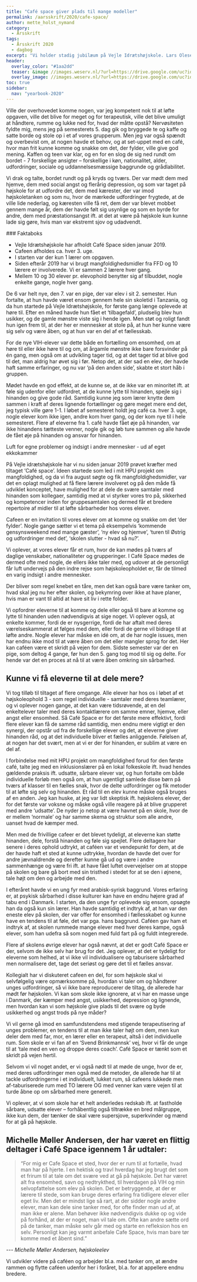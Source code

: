 ```yaml
---
title: "Café space giver plads til mange modeller"
permalink: /aarsskrift/2020/cafe-space/
author: mette_holst_nymand
category:
  - Årsskrift
tags:
  - Årsskrift 2020
  - dagbog
excerpt: "Vi holder stadig jubilæum på Vejle Idrætshøjskole. Lars Olesen, viceforstander, fortæller lidt om indholdet i årsskriftet."
header:
  overlay_color: "#1aa2dd"
  teaser: &image //images.weserv.nl/?url=https://drive.google.com/uc?id=1fz50QBUxsqp6fq-DYbAI3jmF8Y_W0CjN&w=300
  overlay_image: //images.weserv.nl/?url=https://drive.google.com/uc?id=1fz50QBUxsqp6fq-DYbAI3jmF8Y_W0CjN&w=2000
toc: true
sidebar:
  nav: "yearbook-2020"
---
```


Ville der overhovedet komme nogen, var jeg kompetent nok til at løfte opgaven, ville det blive for meget og for terapeutisk, ville det blive umuligt at håndtere, rumme og lukke ned for, hvad der måtte opstå? Nervøsiteten fyldte mig, mens jeg på semesterets 5. dag gik og bryggede te og kaffe og satte borde og stole op i et af vores grupperum. Men jeg var også spændt og overbevist om, at nogen havde et behov, og at set-uppet med en café, hvor man frit kunne komme og snakke om det, der fylder, ville give god mening. Kaffen og teen var klar, og en for en slog de sig ned rundt om bordet - 7 forskellige ansigter – forskellige i køn, nationalitet, alder, udfordringer, sociale og uddannelsesmæssige baggrunde og grådlabilitet.

Vi drak og talte, bordet rundt og på kryds og tværs. Der var mødt dem med hjemve, dem med social angst og flerårig depression, og som var taget på højskole for at udfordre det, dem med kærester, der var imod højskoletanken og som nu, hvor de mærkede udfordringer frygtede, at de ville lide nederlag, og kæresten ville få ret, dem der var blevet mobbet gennem mange år, dem der havde følt sig usynlige og som en byrde for andre, dem med præstationsangst ift. at det at være på højskole kun kunne lade sig gøre, hvis man var ekstremt sjov og udadvendt.

<div class="notice notice--info">
### Faktaboks
 
- Vejle Idrætshøjskole har afholdt Café Space siden januar 2019.
- Cafeen afholdes ca. hver 3. uge.
- I starten var der kun 1 lærer om opgaven.
- Siden efterår 2019 har vi brugt mangfoldighedsmidler fra FFD og 10 lærere er involverede. Vi er sammen 2 lærere hver gang.
- Mellem 10 og 30 elever pr. elevophold benytter sig af tilbuddet, nogle enkelte gange, nogle hver gang.
</div>

De 6 var helt nye, den 7. var en pige, der var elev i sit 2. semester. Hun fortalte, at hun havde været ensom gennem hele sin skoletid i Tanzania, og da hun startede på Vejle Idrætshøjskole, for første gang længe oplevede at høre til. Efter en måned havde hun fået et ‘tilbagefald’, pludselig blev hun usikker, og de gamle mønstre viste sig i hende igen. Men støt og roligt fandt hun igen frem til, at der her er mennesker at stole på, at hun her kunne være sig selv og være åben, og at hun var en del af et fællesskab.

For de nye VIH-elever var dette både en fortælling om ensomhed, om at høre til eller ikke høre til og om, at årgamle mønstre ikke bare forsvinder på én gang, men også om at udvikling tager tid, og at det tager tid at blive god til det, man aldrig har øvet sig i før. Netop det, at der sad en elev, der havde haft samme erfaringer, og nu var ‘på den anden side’, skabte et stort håb i gruppen.

Mødet havde en god effekt, at de kunne se, at de ikke var en minoritet ift. at føle sig udenfor eller udfordret, at de kunne lytte til hinanden, spejle sig i hinanden og give gode råd. Samtidig kunne jeg som lærer  knytte dem sammen i kraft af deres lignende fortællinger og gøre meget mere end det, jeg typisk ville gøre 1-1. I løbet af semesteret holdt jeg café ca. hver 3. uge, nogle elever kom ikke igen, andre kom hver gang, og der kom nye til i hele semesteret. Flere af eleverne fra 1. café havde fået øje på hinanden, var ikke hinandens tætteste venner, nogle gik og løb ture sammen og alle havde de fået øje på hinanden og ansvar for hinanden.
 
Luft for egne problemer og indsigt i andre mennesker - ud af eget ekkokammer
 
På Vejle idrætshøjskole har vi nu siden januar 2019 prøvet kræfter med tiltaget ‘Café space’. Ideen startede som led i mit HPU projekt om mangfoldighed, og da vi fra august søgte og fik mangfoldighedsmidler, var det en oplagt mulighed at få flere lærere involveret og på den måde få udviklet konceptet, have mulighed for at dele de svære samtaler med hinanden som kollegaer, samtidig med at vi styrker vores tro på, sikkerhed og kompetencer inden for gruppesamtalen og dermed får et bredere repertoire af midler til at løfte sårbarheder hos vores elever. 

Cafeen er en invitation til vores elever om at komme og snakke om det ‘der fylder’. Nogle gange sætter vi et tema på eksempelvis ‘kommende gensynsweekend med mange gæster’, ‘ny elev og hjemve’, ‘turen til Østrig og udfordringer med det’, ‘skolen slutter - hvad så nu?’.
 
Vi oplever, at vores elever får et rum, hvor de kan mødes på tværs af daglige venskaber, nationaliteter og grupperinger. I Café Space mødes de dermed ofte med nogle, de ellers ikke taler med, og udover at de personligt får luft undervejs på den indre rejse som højskoleopholdet er, får de tilmed en varig indsigt i andre mennesker.
 
Der bliver som regel knebet en tåre, men det kan også bare være tanker om, hvad skal jeg nu her efter skolen, og bekymring over ikke at have planer, hvis man er vant til altid at have sit liv i rette folder.
 
Vi opfordrer eleverne til at komme og dele eller også til bare at komme og lytte til hinanden uden nødvendigvis at sige noget. Vi oplever også, at enkelte kommer, fordi de er nysgerrige, fordi de har aftalt med deres værelseskammerat at følges med dem, eller fordi de gerne vil bidrage til at løfte andre. Nogle elever har måske en idé om, at de har nogle issues, men har endnu ikke mod til at være åben om det eller mangler sprog for det. Her kan caféen være et skridt på vejen for dem. Sidste semester var der en pige, som deltog 4 gange, før hun den 5. gang tog mod til sig og delte. For hende var det en proces at nå til at være åben omkring sin sårbarhed. 
 
## Kunne vi få eleverne til at dele mere?
 
Vi tog tilløb til tiltaget af flere omgange. Alle elever har hos os i løbet af et højskoleophold 3 - som regel individuelle - samtaler med deres teamlærer, og vi oplever nogen gange, at det kan være tidsrøvende, at en del enkeltelever taler med deres kontaktlærere om samme emner, hjemve, eller angst eller ensomhed. Så Café Space er for det første mere effektivt, fordi flere elever kan få de samme råd samtidig, men endnu mere vigtigt er den synergi, der opstår ud fra de forskellige elever og det, at eleverne giver hinanden råd, og at det individuelle bliver et fælles anliggende. Følelsen af, at nogen har det svært, men at vi er der for hinanden, er sublim at være en del af. 
 
I forbindelse med mit HPU projekt om mangfoldighed forud for den første café, talte jeg med en inklusionslærer på en lokal folkeskole ift. hvad hendes gældende praksis ift. udsatte, sårbare elever var, og hun fortalte om både individuelle forløb men også om, at hun ugentligt samlede disse børn på tværs af klasser til en fælles snak, hvor de delte udfordringer og fik metoder til at løfte sig selv og hinanden. Et råd til en elev kunne måske også bruges af en anden. Jeg kan huske, at jeg var lidt skeptisk ift. højskolens elever, der for det første var voksne og måske også ville reagere på at blive grupperet med andre ‘udsatte’. De nyder jo netop at være havnet på en skole, hvor de er mellem ‘normale’ og har samme skema og struktur som alle andre, uanset hvad de kæmper med.
 
Men med de frivillige cafeer er det blevet tydeligt, at eleverne kan støtte hinanden, dele, forstå hinanden og føle sig spejlet. Flere deltagere har senere i deres ophold udtrykt, at caféen var et vendepunkt for dem, at de der havde haft et sted at kunne udtrykke, hvordan de havde det over for andre jævnaldrende og derefter kunne gå ud og være i andre sammenhænge og være fri ift. at have fået luftet overvejelser om at stoppe på skolen og bare gå bort med sin tristhed i stedet for at se den i øjnene, tale højt om den og arbejde med den.
 
I efteråret havde vi en ung fyr med arabisk-syrisk baggrund. Vores erfaring er, at psykisk sårbarhed i disse kulturer kan have en endnu højere grad af tabu end i Danmark. I starten, da den unge fyr oplevede sig ensom, opsøgte han da også kun sin lærer. Han havde samtidig et indtryk af, at han var den eneste elev på skolen, der var offer for ensomhed i fællesskabet og kunne have en tendens til at føle, det var pga. hans baggrund. Caféen gav ham et indtryk af, at skolen rummede mange elever med hver deres kampe, også elever, som han udefra så som nogen med fuld fart på og fuldt integrerede.
 
Flere af skolens øvrige elever har også nævnt, at det er godt Café Space er der, selvom de ikke selv har brug for det. Jeg oplever, at det er tydeligt for eleverne som helhed, at vi ikke vil individualisere og taburisere sårbarhed men normalisere det, tage det seriøst og gøre det til et fælles ansvar. 
 
Kollegialt har vi diskuteret cafeen en del, for som højskole skal vi selvfølgelig være opmærksomme på, hvordan vi taler om og håndterer unges udfordringer, så vi ikke bare reproducerer de tiltag, de allerede har mødt før højskolen. Vi kan som skole ikke ignorere, at vi har en masse unge i Danmark, der kæmper med angst, usikkerhed, depression og lignende, men hvordan kan vi som højskole give plads til det svære og byde usikkerhed og angst trods på nye måder?

Vi vil gerne gå imod en samfundstendens med stigende terapeutisering af unges problemer, en tendens til at man ikke taler højt om dem, men kun deler dem med far, mor, en lærer eller en terapeut, altså i det individuelle rum. Som skole er vi fan af en ‘Svend Brinkmannsk’ vej, hvor vi får de unge til at ‘tale med en ven og droppe deres coach’. Café Space er tænkt som et skridt på vejen hertil. 

Selvom vi vil noget andet, er vi også nødt til at møde de unge, hvor de er, med deres udfordringer men også med de metoder, de allerede har til at tackle udfordringerne i et individuelt, lukket rum, så cafeens lukkede men af-taburiserede rum med TO lærere OG med venner kan være vejen til at turde åbne op om sårbarhed mere generelt.

Vi oplever, at vi som skole har et helt anderledes redskab ift. at fastholde sårbare, udsatte elever – forhåbentlig også tiltrække en bred målgruppe, ikke kun dem, der tænker de skal være supersjove, superkvinder og mænd for at gå på højskole.
 
## Michelle Møller Andersen, der har været en flittig deltager i Café Space igennem 1 år udtaler: 
 
> “For mig er Cafe Space et sted, hvor der er rum til at fortælle, hvad man har på hjerte. I en hektisk og travl hverdag har jeg brugt det som et frirum til at tale om det svære ved at gå på højskole. Det har været alt fra ensomhed, savn og nedtrykthed, til hverdagen på VIH og min selvopfattelse som elev på skolen. Det er betryggende, at der er lærere til stede, som kan bruge deres erfaring fra tidligere elever eller eget liv. Men det er mindst lige så rart, at der sidder nogle andre elever, man kan dele sine tanker med, for ofte finder man ud af, at man ikke er alene. Man behøver ikke nødvendigvis dukke op og vide på forhånd, at der er noget, man vil tale om. Ofte kan andre sætte ord på de tanker, man måske selv går med og starte en refleksion hos en selv. Personligt kan jeg varmt anbefale Cafe Space, hvis man bare tør komme med et åbent sind.”

--- <cite>Michelle Møller Andersen, højskoleelev</cite>
 
Vi udvikler videre på caféen og arbejder bl.a. med tanker om, at ændre rammen og flytte caféen udenfor her i foråret, bl.a. for at appellere endnu bredere.
